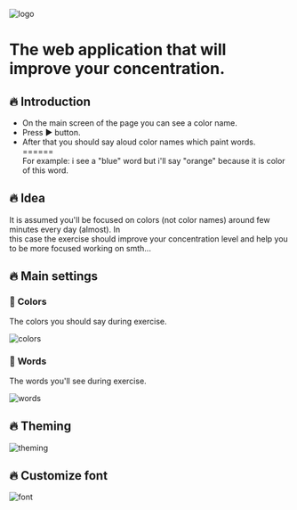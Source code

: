 ![logo](https://i.ibb.co/fXbyXrH/image.png)

# The web application that will improve your concentration.

## 🔥 Introduction

* On the main screen of the page you can see a color name. 
* Press ▶ button. 
* After that you should say aloud color names which paint words.  
======  
For example: i see a "blue" word but i'll say "orange" because it is color of this word.  
  
  
## 🔥 Idea  

It is assumed you'll be focused on colors (not color names) around few minutes every day (almost). In  
this case the exercise should improve your concentration level and help you to be more focused working on smth...

## 🔥 Main settings  

### 🔩  **Colors**  
  The colors you should say during exercise.  
    
![colors](https://i.ibb.co/Z2KD1TD/colors.png)
  
### 🔩 **Words**  
  The words you'll see during exercise.
    
  ![words](https://i.ibb.co/747TBqq/words.png)
  
## 🔥 Theming  
  
![theming](https://i.ibb.co/b1GzTqV/theming.gif)  
  
  
## 🔥 Customize font  
  
![font](https://i.ibb.co/SfnKnCF/fonts.gif)
  
